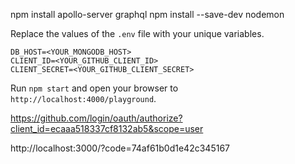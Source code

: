 npm install apollo-server graphql
npm install --save-dev nodemon


Replace the values of the `.env` file with your unique variables. 

```
DB_HOST=<YOUR_MONGODB_HOST>
CLIENT_ID=<YOUR_GITHUB_CLIENT_ID>
CLIENT_SECRET=<YOUR_GITHUB_CLIENT_SECRET>
```

Run `npm start` and open your browser to `http://localhost:4000/playground`.




https://github.com/login/oauth/authorize?client_id=ecaaa518337cf8132ab5&scope=user

http://localhost:3000/?code=74af61b0d1e42c345167
